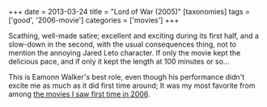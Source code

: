 +++
date = 2013-03-24
title = "Lord of War (2005)"
[taxonomies]
tags = ['good', '2006-movie']
categories = ['movies']
+++

Scathing, well-made satire; excellent and exciting during its first
half, and a slow-down in the second, with the usual consequences thing,
not to mention the annoying Jared Leto character. If only the movie kept
the delicious pace, and if only it kept the length at 100 minutes or
so...

This is Eamonn Walker's best role, even though his performance didn't
excite me as much as it did first time around; It was my most favorite
from among [the movies I saw first time in 2006].

  [the movies I saw first time in 2006]: http://tshepang.net/2006-movie-review
